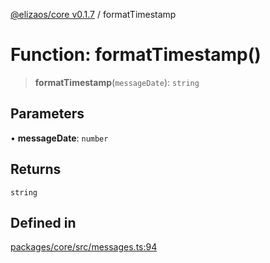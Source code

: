 [@elizaos/core v0.1.7](../index.md) / formatTimestamp

# Function: formatTimestamp()

> **formatTimestamp**(`messageDate`): `string`

## Parameters

• **messageDate**: `number`

## Returns

`string`

## Defined in

[packages/core/src/messages.ts:94](https://github.com/JoeyKhd/eliza/blob/main/packages/core/src/messages.ts#L94)

